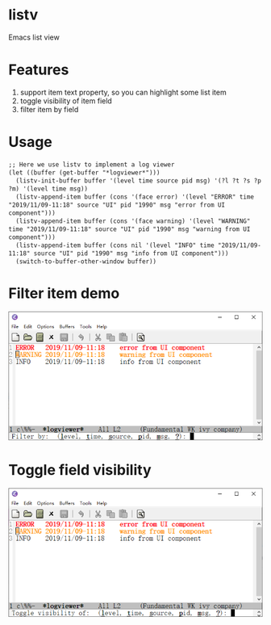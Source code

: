 # listv
Emacs list view

# Features
1. support item text property, so you can highlight some list item
2. toggle visibility of item field
3. filter item by field

# Usage
```elisp
;; Here we use listv to implement a log viewer
(let ((buffer (get-buffer "*logviewer*")))
  (listv-init-buffer buffer '(level time source pid msg) '(?l ?t ?s ?p ?m) '(level time msg))
  (listv-append-item buffer (cons '(face error) '(level "ERROR" time "2019/11/09-11:18" source "UI" pid "1990" msg "error from UI component")))
  (listv-append-item buffer (cons '(face warning) '(level "WARNING" time "2019/11/09-11:18" source "UI" pid "1990" msg "warning from UI component")))
  (listv-append-item buffer (cons nil '(level "INFO" time "2019/11/09-11:18" source "UI" pid "1990" msg "info from UI component")))
  (switch-to-buffer-other-window buffer))
```
# Filter item demo
![LogViewer](./logviewer-gui.png "logviewer-gui.png")

# Toggle field visibility
![LogViewer](./logviewer-toggle-visibility.png "logviewer-toggle-visibility.png")
